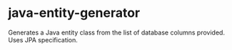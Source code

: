 # java-entity-generator
Generates a Java entity class from the list of database columns provided. Uses JPA specification.
